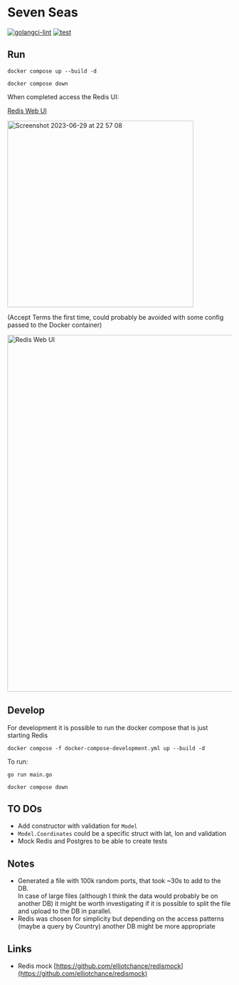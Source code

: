 # Seven Seas

[![golangci-lint](https://github.com/efumagal/sevenseas/actions/workflows/golangci-lint.yml/badge.svg)](https://github.com/efumagal/sevenseas/actions/workflows/golangci-lint.yml)
[![test](https://github.com/efumagal/sevenseas/actions/workflows/test.yml/badge.svg)](https://github.com/efumagal/sevenseas/actions/workflows/test.yml)

## Run

```shell
docker compose up --build -d
```

```shell
docker compose down
```

When completed access the Redis UI:

[Redis Web UI](http://localhost:8001/redis-stack/browser)  

<img width="418" alt="Screenshot 2023-06-29 at 22 57 08" src="https://github.com/efumagal/sevenseas/assets/77152760/ab58a60d-5940-4936-b5cc-aac844e7439a">

(Accept Terms the first time, could probably be avoided with some config passed to the Docker container)

<img width="800" alt="Redis Web UI" src="https://github.com/efumagal/sevenseas/assets/77152760/962bcbb0-2f46-4017-ada8-c8f6807baf54">

## Develop

For development it is possible to run the docker compose that is just starting Redis

```shell
docker compose -f docker-compose-development.yml up --build -d
```

To run:

```shell
go run main.go
```

```shell
docker compose down

```

## TO DOs

- Add constructor with validation for `Model`
- `Model.Coordinates` could be a specific struct with lat, lon and validation
- Mock Redis and Postgres to be able to create tests

## Notes  
* Generated a file with 100k random ports, that took ~30s to add to the DB.  
In case of large files (although I think the data would probably be on another DB) 
it might be worth investigating if it is possible to split the file and upload to the DB in parallel.  
* Redis was chosen for simplicity but depending on the access patterns (maybe a query by Country) another DB might be more appropriate
## Links

- Redis mock [https://github.com/elliotchance/redismock](https://github.com/elliotchance/redismock)